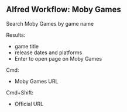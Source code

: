 ## Alfred Workflow: Moby Games

Search Moby Games by game name

Results:
- game title
- release dates and platforms
- Enter to open page on Moby Games

Cmd:
- Moby Games URL

Cmd+Shift:
- Official URL

